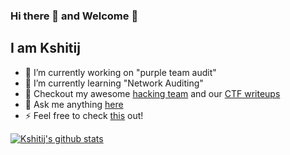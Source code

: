 ### Hi there 👋 and Welcome  🤘

## I am Kshitij

- 🔭 I’m currently working on "purple team audit" 
- 🌱 I’m currently learning "Network Auditing"
- 👯 Checkout my awesome [hacking team](https://discord.com/invite/MtKK7U4) and our [CTF writeups](https://github.com/thewhitecircle/ctf_writeups)
- 💬 Ask me anything [here](https://twitter.com/nigamelastic)
- ⚡ Feel free to check [this](https://kshitijnigam.com) out!

[![Kshitij's github stats](https://github-readme-stats.vercel.app/api?username=nigamelastic&theme=bear)](https://github.com/nigamelastic?tab=repositories)
